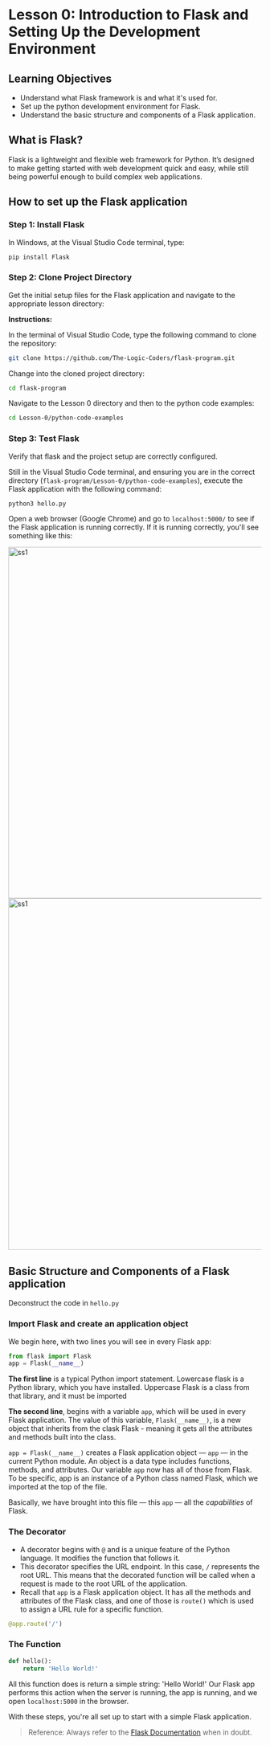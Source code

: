 # Lesson 0: Introduction to Flask and Setting Up the Development Environment 

## Learning Objectives
- Understand what Flask framework is and what it's used for.
- Set up the python development environment for Flask.
- Understand the basic structure and components of a Flask application.

## What is Flask?
Flask is a lightweight and flexible web framework for Python. It’s designed to make getting started with web development quick and easy, while still being powerful enough to build complex web applications.

## How to set up the Flask application

### Step 1: Install Flask
In Windows, at the Visual Studio Code terminal, type: 
```bash
pip install Flask
```

### Step 2: Clone Project Directory 
Get the initial setup files for the Flask application and navigate to the appropriate lesson directory:

**Instructions:**

In the terminal of Visual Studio Code, type the following command to clone the repository:
```bash
git clone https://github.com/The-Logic-Coders/flask-program.git
```
Change into the cloned project directory:
```bash
cd flask-program
```
Navigate to the Lesson 0 directory and then to the python code examples:
```bash
cd Lesson-0/python-code-examples
```
### Step 3: Test Flask
Verify that flask and the project setup are correctly configured.

Still in the Visual Studio Code terminal, and ensuring you are in the correct directory (`flask-program/Lesson-0/python-code-examples`), execute the Flask application with the following command:

```bash
python3 hello.py
```

Open a web browser (Google Chrome) and go to `localhost:5000/` to see if the Flask application is running correctly. If it is running correctly, you'll see something like this:

<img width="700" alt="ss1" src="https://github.com/The-Logic-Coders/flask-program/assets/115064816/7acc2d08-08f2-4774-a8d4-8c9c8cab74c4">
<img width="700" alt="ss1" src="https://github.com/The-Logic-Coders/flask-program/assets/115064816/53fb57a8-7acd-4abb-98ac-ebe35cb178b7">

## Basic Structure and Components of a Flask application

Deconstruct the code in `hello.py`

### Import Flask and create an application object

We begin here, with two lines you will see in every Flask app:

```python
from flask import Flask
app = Flask(__name__)
```
**The first line** is a typical Python import statement. Lowercase flask is a Python library, which you have installed. Uppercase Flask is a class from that library, and it must be imported

**The second line**, begins with a variable `app`, which will be used in every Flask application. The value of this variable, `Flask(__name__)`, is a new object that inherits from the clask Flask - meaning it gets all the attributes and methods built into the class.

`app = Flask(__name__)` creates a Flask application object — `app` — in the current Python module. An object  is a data type includes functions, methods, and attributes. Our variable `app` now has all of those from Flask. To be specific, app is an instance of a Python class named Flask, which we imported at the top of the file.

Basically, we have brought into this file — this `app` — all the *capabilities* of Flask.

### The Decorator

- A decorator begins with `@` and is a unique feature of the Python language. It modifies the function that follows it.  
- This decorator specifies the URL endpoint. In this case, `/` represents the root URL. This means that the decorated function will be called when a request is made to the root URL of the application.
- Recall that `app` is a Flask application object. It has all the methods and attributes of the Flask class, and one of those is `route()` which is used to assign a URL rule for a specific function.

``` python
@app.route('/')
```

### The Function
``` python
def hello():
    return 'Hello World!'
```
All this function does is return a simple string: 'Hello World!' Our Flask app performs this action when the server is running, the app is running, and we open `localhost:5000` in the browser. 

With these steps, you're all set up to start with a simple Flask application.

> Reference: Always refer to the [Flask Documentation](https://python-adv-web-apps.readthedocs.io/en/latest/flask.html) when in doubt.




